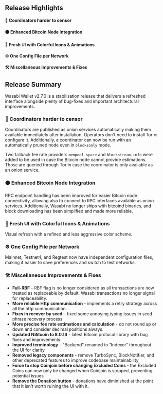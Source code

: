 ## Release Highlights
#### 🤯 Coordinators harder to censor
#### 🟠 Enhanced Bitcoin Node Integration
#### 🎨 Fresh UI with Colorful Icons & Animations
#### ⚙️ One Config File per Network
#### 🛠️️ Miscellaneous Improvements & Fixes

## Release Summary

Wasabi Wallet v2.7.0 is a stabilisation release that delivers a refreshed interface alongside plenty of bug-fixes and important architectural improvements.

### 🤯 Coordinators harder to censor

Coordinators are published as onion services automatically making them available immediately after installation. Operators don't need to install Tor or
configure it. Additionally, a coordinator can now be run with an automatically pruned node even in `blocksonly` mode.

Two fallback fee rate providers `mempool.space` and `blockstream.info` were added to be used in case the Bitcoin node cannot provide estimations. Those are
queried through Tor in case the coordinator is only available as an onion service.

### 🟠 Enhanced Bitcoin Node Integration

RPC endpoint handling has been improved for easier Bitcoin node connectivity, allowing also to connect to RPC interfaces available as onion services.
Additionally, Wasabi no longer ships with bitcoind binaries, and block downloading has been simplified and made more reliable.

### 🎨 Fresh UI with Colorful Icons & Animations

Visual refresh with a refined and less aggressive color scheme.

### ⚙️ One Config File per Network

Mainnet, Testnet4, and Regtest now have independent configuration files, making it easier to save preferences and switch to test networks.

### 🛠️️ Miscellaneous Improvements & Fixes
- **Full-RBF** - RBF flag is no longer considered as all transactions are now treated as replaceable by default. Wasabi transactions no longer signal for replaceability.
- **More reliable Http communication** - implements a retry strategy across all the http communication.
- **Fixes in recover by seed** - fixed some annoying typing issues in seed phrase recovery process
- **More precise fee rate estimations and calculation** - do not round up or down and consider decimal positions always.
- **Updated NBitcoin to 8.0.14** - latest Bitcoin protocol library with bug fixes and improvements
- **Improved terminology** - "Backend" renamed to "Indexer" throughout the UI for clarity
- **Removed legacy components** - remove TurboSync, BlockNotifier, and other deprecated features to improve codebase maintainability
- **Force to stop Coinjoin before changing Excluded Coins** - the Excluded Coins can now only be changed when Coinjoin is stopped, preventing potential issues
- **Remove the Donation button** - donations have diminished at the point that it isn't worth ruining the UI with it.
